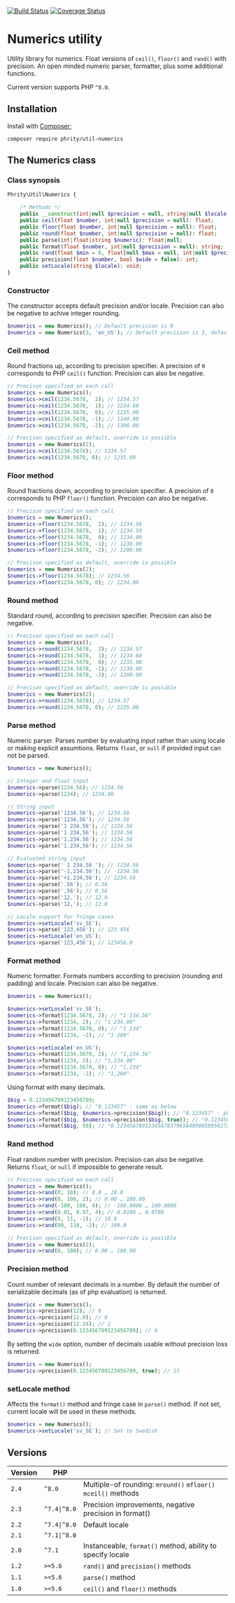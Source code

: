 [![Build Status](https://github.com/sirn-se/phrity-util-numerics/actions/workflows/acceptance.yml/badge.svg)](https://github.com/sirn-se/phrity-util-numerics/actions)
[![Coverage Status](https://coveralls.io/repos/github/sirn-se/phrity-util-numerics/badge.svg?branch=main)](https://coveralls.io/github/sirn-se/phrity-util-numerics?branch=main)

# Numerics utility

Utility library for numerics. Float versions of `ceil()`, `floor()` and `rand()` with precision. An open minded numeric parser, formatter, plus some additional functions.

Current version supports PHP `^8.0`.

## Installation

Install with [Composer](https://getcomposer.org/);
```
composer require phrity/util-numerics
```

## The Numerics class

###  Class synopsis

```php
Phrity\Util\Numerics {

    /* Methods */
    public __construct(int|null $precision = null, string|null $locale = null);
    public ceil(float $number, int|null $precision = null): float;
    public floor(float $number, int|null $precision = null): float;
    public round(float $number, int|null $precision = null): float;
    public parse(int|float|string $numeric): float|null;
    public format(float $number, int|null $precision = null): string;
    public rand(float $min = 0, float[null $max = null, int|null $precision = null): float|null;
    public precision(float $number, bool $wide = false): int;
    public setLocale(string $locale): void;
}
```

### Constructor

The constructor accepts default precision and/or locale.
Precision can also be negative to achive integer rounding.

```php
$numerics = new Numerics(); // Default precision is 0
$numerics = new Numerics(3, 'en_US'); // Default precision is 3, default locale en-US
```

### Ceil method

Round fractions up, according to precision specifier. A precision of `0` corresponds to PHP `ceil()` function. Precision can also be negative.

```php
// Precison specified on each call
$numerics = new Numerics();
$numerics->ceil(1234.5678,  2); // 1234.57
$numerics->ceil(1234.5678,  1); // 1234.60
$numerics->ceil(1234.5678,  0); // 1235.00
$numerics->ceil(1234.5678, -1); // 1240.00
$numerics->ceil(1234.5678, -2); // 1300.00

// Precison specified as default, override is possible
$numerics = new Numerics(2);
$numerics->ceil(1234.5678); // 1234.57
$numerics->ceil(1234.5678, 0); // 1235.00
```

### Floor method

Round fractions down, according to precision specifier. A precision of `0` corresponds to PHP `floor()` function. Precision can also be negative.

```php
// Precison specified on each call
$numerics = new Numerics();
$numerics->floor(1234.5678,  2); // 1234.56
$numerics->floor(1234.5678,  1); // 1234.50
$numerics->floor(1234.5678,  0); // 1234.00
$numerics->floor(1234.5678, -1); // 1230.00
$numerics->floor(1234.5678, -2); // 1200.00

// Precison specified as default, override is possible
$numerics = new Numerics(2);
$numerics->floor(1234.5678); // 1234.56
$numerics->floor(1234.5678, 0); // 1234.00
```

### Round method

Standard round, according to precision specifier. Precision can also be negative.

```php
// Precison specified on each call
$numerics = new Numerics();
$numerics->round(1234.5678,  2); // 1234.57
$numerics->round(1234.5678,  1); // 1234.60
$numerics->round(1234.5678,  0); // 1235.00
$numerics->round(1234.5678, -1); // 1230.00
$numerics->round(1234.5678, -2); // 1200.00

// Precison specified as default, override is possible
$numerics = new Numerics(2);
$numerics->round(1234.5678); // 1234.57
$numerics->round(1234.5678, 0); // 1235.00
```

### Parse method

Numeric parser. Parses number by evaluating input rather than using locale or making explicit assumtions. Returns `float`, or `null` if provided input can not be parsed.

```php
$numerics = new Numerics();

// Integer and float input
$numerics->parse(1234.56); // 1234.56
$numerics->parse(1234); // 1234.00

// String input
$numerics->parse('1234.56'); // 1234.56
$numerics->parse('1234,56'); // 1234.56
$numerics->parse('1 234.56'); // 1234.56
$numerics->parse('1 234,56'); // 1234.56
$numerics->parse('1,234.56'); // 1234.56
$numerics->parse('1.234,56'); // 1234.56

// Evaluated string input
$numerics->parse(' 1 234.56 '); // 1234.56
$numerics->parse('-1,234.56'); // -1234.56
$numerics->parse('+1.234,56'); // 1234.56
$numerics->parse('.56'); // 0.56
$numerics->parse(',56'); // 0.56
$numerics->parse('12.'); // 12.0
$numerics->parse('12,'); // 12.0

// Locale support for fringe cases
$numerics->setLocale('sv_SE');
$numerics->parse('123,456'); // 123.456
$numerics->setLocale('en_US');
$numerics->parse('123,456'); // 123456.0
```

### Format method

Numeric formatter. Formats numbers according to precision (rounding and padding) and locale.  Precision can also be negative.

```php
$numerics = new Numerics();

$numerics->setLocale('sv_SE');
$numerics->format(1234.5678, 2); // "1 234,56"
$numerics->format(1234, 2); // "1 234,00"
$numerics->format(1234.5678, 0); // "1 234"
$numerics->format(1234, -2); // "1 200"

$numerics->setLocale('en_US');
$numerics->format(1234.5678, 2); // "1,234.56"
$numerics->format(1234, 2); // "1,234.00"
$numerics->format(1234.5678, 0); // "1,234"
$numerics->format(1234, -2); // "1,200"
```

Using format with many decimals.

```php
$big = 0.123456789123456789;
$numerics->format($big); // "0.123457" - same as below
$numerics->format($big, $numerics->precision($big)); // "0.123457" - php decimal precision
$numerics->format($big, $numerics->precision($big, true)); // "0.123456789123457" - without precision loss
$numerics->format($big, 50); // "0.12345678912345678379658409085095627233386039733887" - with precision loss
```

### Rand method

Float random number with precision. Precision can also be negative. Returns `float`, or `null` if impossible to generate result.

```php
// Precison specified on each call
$numerics = new Numerics();
$numerics->rand(0, 10); // 0.0 … 10.0
$numerics->rand(0, 100, 2); // 0.00 … 100.00
$numerics->rand(-100, 100, 4); // -100.0000 … 100.0000
$numerics->rand(0.01, 0.97, 4); // 0.0100 … 0.9700
$numerics->rand(9, 11, -1); // 10.0
$numerics->rand(90, 110, -2); // 100.0

// Precison specified as default, override is possible
$numerics = new Numerics(2);
$numerics->rand(0, 100); // 0.00 … 100.00
```

### Precision method

Count number of relevant decimals in a number.
By default the number of serializable decimals (as of php evaluation) is returned.

```php
$numerics = new Numerics();
$numerics->precision(12); // 0
$numerics->precision(12.0); // 0
$numerics->precision(12.34); // 2
$numerics->precision(0.123456789123456789); // 6
```

By setting the `wide` option, number of decimals usable without precision loss is returned.

```php
$numerics = new Numerics();
$numerics->precision(0.123456789123456789, true); // 15
```

### setLocale method

Affects the `format()` method and fringe case in `parse()` method. If not set, current locale will be used in these methods.

```php
$numerics = new Numerics();
$numerics->setLocale('sv_SE'); // Set to Swedish
```

## Versions

| Version | PHP | |
| --- | --- | --- |
| `2.4` | `^8.0` | Multiple-of rounding: `mround()` `mfloor()` `mceil()` methods |
| `2.3` | `^7.4\|^8.0` | Precision improvements, negative precision in format() |
| `2.2` | `^7.4\|^8.0` | Default locale |
| `2.1` | `^7.1\|^8.0` |  |
| `2.0` | `^7.1` | Instanceable, `format()` method, ability to specify locale |
| `1.2` | `>=5.6` | `rand()` and `precision()` methods |
| `1.1` | `>=5.6` | `parse()` method |
| `1.0` | `>=5.6` | `ceil()` and `floor()` methods |
